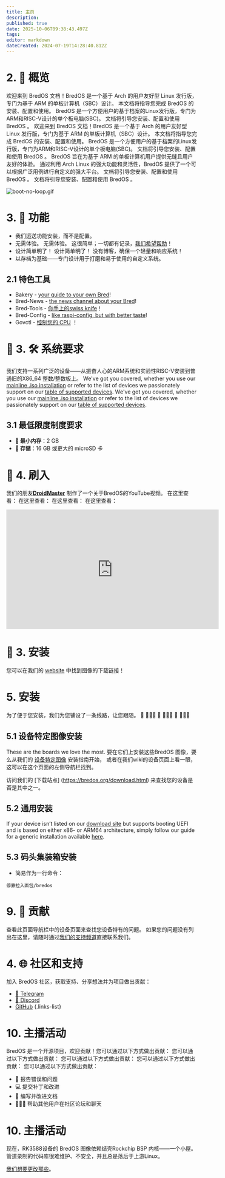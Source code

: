 ```yaml
---
title: 主页
description:
published: true
date: 2025-10-06T09:38:43.497Z
tags:
editor: markdown
dateCreated: 2024-07-19T14:28:40.812Z
---
```


# 2. 🌟 概览

欢迎来到 BredOS 文档！BredOS 是一个基于 Arch 的用户友好型 Linux 发行版，专门为基于 ARM 的单板计算机（SBC）设计。
本文档将指导您完成 BredOS 的安装、配置和使用。 BredOS 是一个方便用户的基于档案的Linux发行版，专门为ARM和RISC-V设计的单个板电脑(SBC)。
文档将引导您安装、配置和使用 BredOS 。 欢迎来到 BredOS 文档！BredOS 是一个基于 Arch 的用户友好型 Linux 发行版，专门为基于 ARM 的单板计算机（SBC）设计。
本文档将指导您完成 BredOS 的安装、配置和使用。 BredOS 是一个方便用户的基于档案的Linux发行版，专门为ARM和RISC-V设计的单个板电脑(SBC)。
文档将引导您安装、配置和使用 BredOS 。 BredOS 旨在为基于 ARM 的单板计算机用户提供无缝且用户友好的体验。 通过利用 Arch Linux 的强大功能和灵活性，BredOS 提供了一个可以根据广泛用例进行自定义的强大平台。
文档将引导您安装、配置和使用 BredOS 。
文档将引导您安装、配置和使用 BredOS 。

![boot-no-loop.gif](/boot-no-loop.gif)

# 3. 🚀 功能

- 我们运送功能安装，而不是配置。
- 无需体验。 无需体验。 这很简单；一切都有记录，[我们希望帮助](#h-8-community-and-support)！
- 设计简单明了！ 设计简单明了！ 没有博客，确保一个轻量和响应系统！
- 以存档为基础——专门设计用于打磨和易于使用的自定义系统。

## 2.1 特色工具

- Bakery - [your guide to your own Bred](/install/first-setup)!
- Bred-News - [the news channel about your Bred](/customizations/news)!
- Bred-Tools - [你手上的swiss knife](/Tools)！
- Bred-Config - [like raspi-config, but with better taste](/bredos-config)!
- Govctl - [控制您的 CPU](/how-to/govctl) ！

# 🔁 3. 🛠️ 系统要求

我们支持一系列广泛的设备——从振奋人心的ARM系统和实验性RISC-V安装到普通旧的X86_64 整数/整数板上。 We've got you covered, whether you use our [mainline .iso installation](/en/install/Installation-with-ISO) or refer to the list of devices we passionately support on our [table of supported devices](/en/table-of-supported-devices). We've got you covered, whether you use our [mainline .iso installation](/en/install/Installation-with-ISO) or refer to the list of devices we passionately support on our [table of supported devices](/en/table-of-supported-devices).

## 3.1 最低限度制度要求

- **🧠 最小内存**：2 GB
- **💾 存储**：16 GB 或更大的 microSD 卡

# 🚀 4. 刷入

我们的朋友[**DroidMaster**](https://www.youtube.com/@LinuxDroidMaster) 制作了一个关于BredOS的YouTube视频。 在这里查看： 在这里查看： 在这里查看： 在这里查看：

<iframe width="560" height="315" src="https://www.youtube-nocookie.com/embed/eoLE27xdtu4?si=ai-0QqLNyCYfTKfA" title="YouTube video player" frameborder="0" allow="accelerometer; autoplay; clipboard-write; encrypted-media; gyroscope; picture-in-picture; web-share" referrerpolicy="strict-origin-when-cross-origin" allowfullscreen></iframe>

# 🔄 3. 安装

您可以在我们的 [website](https://bredos.org/download.html) 中找到图像的下载链接！

# 5. 安装

为了便于您安装，我们为您铺设了一条线路，让您跟随。 🍞 🔸🔸🔸 🍞 🔸🔸🔸 🍞 🔸🔸🔸

## 5.1 设备特定图像安装

These are the boards we love the most. 要在它们上安装这些BredOS 图像，要么从我们的 [设备特定图像](/install/device-specific-image) 安装指南开始， 或者在我们wiki的设备页面上看一眼，这可以在这个页面的左侧导航栏找到。

访问我们的 [下载站点] (https://bredos.org/download.html) 来查找您的设备是否是其中之一。

## 5.2 通用安装

If your device isn’t listed on our [download site](https://bredos.org/download.html) but supports booting UEFI and is based on either x86- or ARM64 architecture, simply follow our guide for a generic installation available [here](/install/Installation-with-ISO).

## 5.3 码头集装箱安装

- 简易作为一行命令：

```
停靠拉入面包/bredos
```

# 9. 🤝 贡献

查看此页面导航栏中的设备页面来查找您设备特有的问题。 如果您的问题没有列出在这里，请随时通过[我们的支持频道](#h-8-community-and-support)直接联系我们。

# 4. 🌐 社区和支持

加入 BredOS 社区，获取支持、分享想法并为项目做出贡献：

- [📱 Telegram](https://t.me/bredoslinux)
- [💬 Discord](https://discord.gg/jwhuyKXaa)
- [GitHub](http://github.com/BredOS)
  {.links-list}

# 10. 主播活动

BredOS 是一个开源项目，欢迎贡献！您可以通过以下方式做出贡献： 您可以通过以下方式做出贡献： 您可以通过以下方式做出贡献： 您可以通过以下方式做出贡献： 您可以通过以下方式做出贡献：

- 🐛 报告错误和问题
- 💻 提交补丁和改进
- 📄 编写并改进文档
- 🧑‍🤝‍🧑 帮助其他用户在社区论坛和聊天

# 10. 主播活动

现在，RK3588设备的 BredOS 图像依赖结壳Rockchip BSP 内核——一个小屋。 管道录制的代码库很难维护、不安全，并且总是落后于上游Linux。

[我们想要更改那些](/en/internal-bred-stuff/mainline-campaign)。

